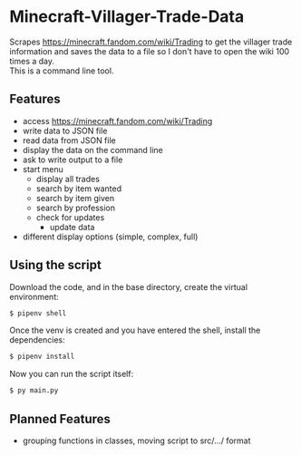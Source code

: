 # Minecraft-Villager-Trade-Data

Scrapes https://minecraft.fandom.com/wiki/Trading to get the villager trade information and saves the data to a file so I don't have to open the wiki 100 times a day. \
This is a command line tool.

## Features
* access https://minecraft.fandom.com/wiki/Trading
* write data to JSON file
* read data from JSON file
* display the data on the command line
* ask to write output to a file
* start menu
    * display all trades
    * search by item wanted
    * search by item given
    * search by profession
    * check for updates
        * update data
* different display options (simple, complex, full)
    

## Using the script
Download the code, and in the base directory, create the virtual environment:
```sh
$ pipenv shell
```

Once the venv is created and you have entered the shell, install the dependencies:
```sh
$ pipenv install
```

Now you can run the script itself:
```sh
$ py main.py
```

<!--
Ensure you have Python installed (this script has been checked to work with Python 1.11.2, but it should also work with other Python versions). Follow [this guide](https://gist.github.com/danilo-montes/2a2239035e689dfeafa0b7a59fed8c60) to install Python if you don't have it (Python does not come by default in Windows, so you probably need to install it). 

Now, download the code of the project by clicking the "Code" button next to the "About" section and clicking "Download ZIP". Extract this zip where you want it, it's easiest to extract it to the Desktop.
Open your terminal (cmd.exe) / bash and navigate to the extracted folder. If it is on the Desktop, it will be at `C:\Users\<USERNAME>\Desktop\Minecraft-Villager-Trade-Data-main`. To navigate to this folder, type the command `cd Desktop`. 

In `cmd.exe`:
```sh
py main.py
```

In bash:
```sh
$ py main.py
``` -->

## Planned Features
* grouping functions in classes, moving script to src/.../ format
